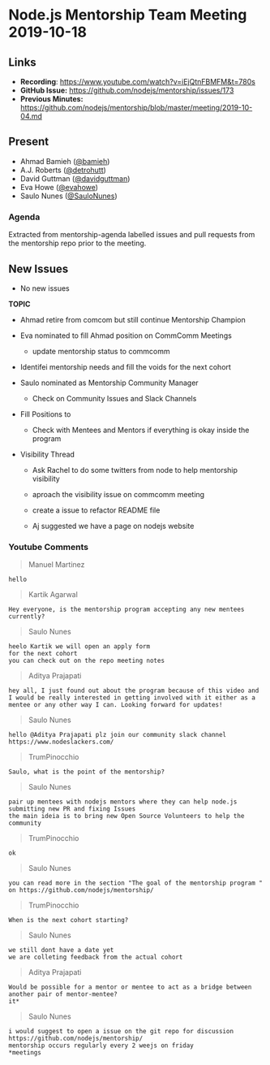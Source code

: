 # Node.js Mentorship Team Meeting 2019-10-18

## Links

* **Recording**: https://www.youtube.com/watch?v=iEjQtnFBMFM&t=780s
* **GitHub Issue:** https://github.com/nodejs/mentorship/issues/173
* **Previous Minutes:** https://github.com/nodejs/mentorship/blob/master/meeting/2019-10-04.md

## Present

- Ahmad Bamieh ([@bamieh](https://github.com/bamieh))
- A.J. Roberts ([@detrohutt](https://github.com/detrohutt))
- David Guttman ([@davidguttman](https://github.com/davidguttman))
- Eva Howe ([@evahowe](https://github.com/evahowe))
- Saulo Nunes ([@SauloNunes](https://github.com/SauloNunes))


### Agenda

Extracted from mentorship-agenda labelled issues and pull requests from the mentorship repo prior to the meeting.

## New Issues

- No new issues

**TOPIC**

- Ahmad retire from comcom but still continue Mentorship Champion
- Eva nominated to fill Ahmad position on CommComm Meetings
  - update mentorship status to commcomm
- Identifei mentorship needs and fill the voids for the next cohort
- Saulo nominated as Mentorship Community Manager
  - Check on Community Issues and Slack Channels
- Fill Positions to
  - Check with Mentees and Mentors if everything is okay inside the program


- Visibility Thread

  - Ask Rachel to do some twitters from node to help mentorship visibility

  - aproach the visibility issue on commcomm meeting

  - create a issue to refactor README file

  - Aj suggested we have a page on nodejs website


### Youtube Comments

>Manuel Martinez
```
​hello
```
>Kartik Agarwal
```
​Hey everyone, is the mentorship program accepting any new mentees currently?
```
>Saulo Nunes
```
​heelo Kartik we will open an apply form
​for the next cohort
​you can check out on the repo meeting notes
```
>Aditya Prajapati
```
​hey all, I just found out about the program because of this video and I would be really interested in getting involved with it either as a mentee or any other way I can. Looking forward for updates!
```
>Saulo Nunes
```
​hello @Aditya Prajapati plz join our community slack channel https://www.nodeslackers.com/
```
>TrumPinocchio
```
​Saulo, what is the point of the mentorship?
```
>Saulo Nunes
```
​pair up mentees with nodejs mentors where they can help node.js
​submitting new PR and fixing Issues
​the main ideia is to bring new Open Source Volunteers to help the community
```
>TrumPinocchio
```
​ok
```
>Saulo Nunes
```
​you can read more in the section "The goal of the mentorship program " on https://github.com/nodejs/mentorship/
```
>TrumPinocchio
```
​When is the next cohort starting?
```
>Saulo Nunes
```
​we still dont have a date yet
​we are colleting feedback from the actual cohort
```
>Aditya Prajapati
```
​Would be possible for a mentor or mentee to act as a bridge between another pair of mentor-mentee?
​it*
```
>Saulo Nunes
```
​i would suggest to open a issue on the git repo for discussion
​https://github.com/nodejs/mentorship/
​mentorship occurs regularly every 2 weejs on friday
​*meetings
```